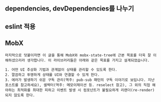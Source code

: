 ## dependencies, devDependencies를 나누기

## eslint 적용

## MobX

```
마지막으로 덧붙이자면 이 글을 통해 MobX와 mobx-state-tree에 근본 목표를 더욱 잘 이해하셨으리라 생각합니다. 이 라이브러리들은 아래와 같은 목표를 가지고 설계되었습니다.

1. 어떤 UI 추상화 기법과 관계없이 상태를 관리할 수 있도록 한다.
2. 깔끔하고 투명하게 상태를 UI와 연결할 수 있게 한다.
3. 에러가 발생하기 쉬운 구독 관리(역주: pub-sub 패턴의 구독 이야기로 보입니다. 지난 포스트를 참고하세요), 셀렉터(역주: 메모이제이션 등. reselect 참고), 그 외의 직접 해야하는 최적화를 최대한 피하고 이벤트 발생 시 컴포넌트가 불필요하게 리랜더(re-render)되지 않도록 한다.
```